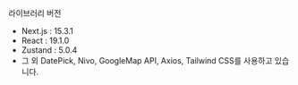 라이브러리 버전
- Next.js : 15.3.1
- React : 19.1.0
- Zustand : 5.0.4
- 그 외 DatePick, Nivo, GoogleMap API, Axios, Tailwind CSS를 사용하고 있습니다.

